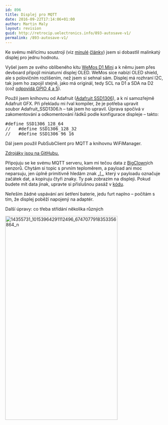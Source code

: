 ```yaml
---
id: 896
title: Displej pro MQTT
date: 2016-09-22T17:14:06+01:00
author: Martin Maly
layout: revision
guid: http://retrocip.uelectronics.info/893-autosave-v1/
permalink: /893-autosave-v1/
---
```

Ke svému měřicímu soustrojí (viz [minulé](http://retrocip.uelectronics.info/esp8266-mqtt/) [články](http://retrocip.uelectronics.info/zpracovavam-data-z-mqtt/)) jsem si dobastlil malinkatý displej pro jednu hodnotu.

Vyšel jsem ze svého oblíbeného kitu [WeMos D1 Mini](http://wemos.cz/) a k němu jsem přes devboard připojil miniaturní displej OLED. WeMos sice nabízí OLED shield, ale s polovičním rozlišením, než jsem si sehnal sám. Displej má rozhraní I2C, tak jsem ho zapojil stejně, jako má originál, tedy SCL na D1 a SDA na D2 (což [odpovídá GPIO 4 a 5](http://esp8266.cz/wemos-d1-mini/wemos-d1-mapovani-vyvodu-ruznych-verzi/)).

Použil jsem knihovnu od Adafruit ([Adafruit SSD1306](https://github.com/mcauser/Adafruit_SSD1306/tree/esp8266-64x48)), a k ní samozřejmě Adafruit GFX. Při překladu mi řval kompiler, že je potřeba upravit soubor Adafruit_SSD1306.h &#8211; tak jsem ho upravil. Úprava spočívá v zakomentování a odkomentování řádků podle konfigurace displeje &#8211; takto:

<pre class="lang:default decode:true">#define SSD1306_128_64
//   #define SSD1306_128_32
//   #define SSD1306_96_16</pre>

Dál jsem použil PubSubClient pro MQTT a knihovnu WiFiManager.

[Zdrojáky jsou na GitHubu.](https://github.com/maly/mqtt-display)

Připojuju se ke svému MQTT serveru, kam mi tečou data z [BigClown](https://www.bigclown.com)ích senzorů. Chytám si topic s prvním teploměrem, a payload ani moc neparsuju, jen úplně primitivně hledám znak &#8222;[&#8222;, který v payloadu označuje začátek dat, a kopíruju čtyři znaky. Ty pak zobrazím na displeji. Pokud budete mít data jinak, upravte si příslušnou pasáž v [kódu](https://github.com/maly/mqtt-display).

Neřeším žádné uspávání ani šetření baterie, jedu furt naplno &#8211; počítám s tím, že displej poběží napojený na adaptér.

Další úpravy: co třeba střídání několika různých

<a href="http://retrocip.uelectronics.info/wp-content/uploads/sites/6/2016/09/14355731_10153964291112496_6747077918353356864_n.jpg" rel="lightbox"><img loading="lazy" class="aligncenter size-medium wp-image-894" src="http://retrocip.uelectronics.info/wp-content/uploads/sites/6/2016/09/14355731_10153964291112496_6747077918353356864_n-358x650.jpg" alt="14355731_10153964291112496_6747077918353356864_n" width="358" height="650" srcset="https://retrocip.cz/wp-content/uploads/sites/6/2016/09/14355731_10153964291112496_6747077918353356864_n-358x650.jpg 358w, https://retrocip.cz/wp-content/uploads/sites/6/2016/09/14355731_10153964291112496_6747077918353356864_n.jpg 528w" sizes="(max-width: 358px) 100vw, 358px" /></a>